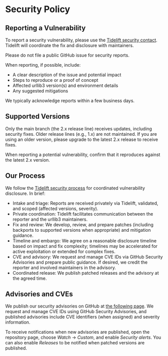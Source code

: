 # Security Policy

## Reporting a Vulnerability

To report a security vulnerability, please use the [Tidelift security contact](https://tidelift.com/security).
Tidelift will coordinate the fix and disclosure with maintainers.

Please do not file a public GitHub issue for security reports.

When reporting, if possible, include:
- A clear description of the issue and potential impact
- Steps to reproduce or a proof of concept
- Affected urllib3 version(s) and environment details
- Any suggested mitigations

We typically acknowledge reports within a few business days.


## Supported Versions

Only the main branch (the 2.x release line) receives updates, including
security fixes. Older release lines (e.g., 1.x) are not maintained. If you are
using an older version, please upgrade to the latest 2.x release to receive
fixes.

When reporting a potential vulnerability, confirm that it reproduces against
the latest 2.x version.


## Our Process

We follow the [Tidelift security process](https://support.tidelift.com/hc/en-us/articles/4406287910036-Security-process)
for coordinated vulnerability disclosure. In brief:
- Intake and triage: Reports are received privately via Tidelift, validated,
  and scoped (affected versions, severity).
- Private coordination: Tidelift facilitates communication between the reporter
  and the urllib3 maintainers.
- Fix and review: We develop, review, and prepare patches (including backports
  to supported versions when appropriate) and mitigation guidance.
- Timeline and embargo: We agree on a reasonable disclosure timeline based on
  impact and fix complexity; timelines may be accelerated for active
  exploitation or extended for complex fixes.
- CVE and advisory: We request and manage CVE IDs via GitHub Security
  Advisories and prepare public guidance. If desired, we credit the reporter
  and involved maintainers in the advisory.
- Coordinated release: We publish patched releases and the advisory at the
  agreed time.


## Advisories and CVEs

We publish our security advisories on GitHub at [the following page](https://github.com/urllib3/urllib3/security/advisories).
We request and manage CVE IDs using GitHub Security Advisories, and published
advisories include CVE identifiers (when assigned) and severity information.

To receive notifications when new advisories are published, open the repository
page, choose *Watch* → *Custom*, and enable *Security alerts*. You can also
enable *Releases* to be notified when patched versions are published.
